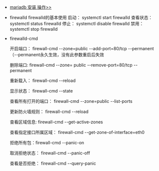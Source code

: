 + [mariadb 安装 操作>>](./mariadb.md#mariadb)

+ firewalld
firewalld的基本使用
启动： systemctl start firewalld
查看状态： systemctl status firewalld 
停止： systemctl disable firewalld
禁用： systemctl stop firewalld

+ firewalld-cmd

    开启端口： firewall-cmd --zone=public --add-port=80/tcp --permanent    （--permanent永久生效，没有此参数重启后失效

    删除端口:  firewall-cmd --zone= public --remove-port=80/tcp --permanent

    重新载入： firewall-cmd --reload

    显示状态： firewall-cmd --state

    查看所有打开的端口： firewall-cmd --zone=public --list-ports

    更新防火墙规则： firewall-cmd --reload

    查看区域信息:  firewall-cmd --get-active-zones

    查看指定接口所属区域： firewall-cmd 
    --get-zone-of-interface=eth0

    拒绝所有包：firewall-cmd --panic-on

    取消拒绝状态： firewall-cmd --panic-off

    查看是否拒绝： firewall-cmd --query-panic